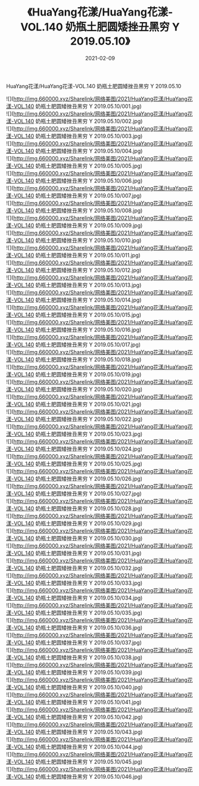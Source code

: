 ﻿---
layout: post
title:  《HuaYang花漾/HuaYang花漾-VOL.140 奶瓶土肥圆矮挫丑黑穷 Y 2019.05.10》
date:   2021-02-09
img: http://img.660000.xyz/Sharelink/网络美图/2021/HuaYang花漾/HuaYang花漾-VOL.140 奶瓶土肥圆矮挫丑黑穷 Y 2019.05.10/000.jpg
categories: [美女, 清纯, 唯美]
---

HuaYang花漾/HuaYang花漾-VOL.140 奶瓶土肥圆矮挫丑黑穷 Y 2019.05.10

 ![](http://img.660000.xyz/Sharelink/网络美图/2021/HuaYang花漾/HuaYang花漾-VOL.140 奶瓶土肥圆矮挫丑黑穷 Y 2019.05.10/001.jpg) <br>![](http://img.660000.xyz/Sharelink/网络美图/2021/HuaYang花漾/HuaYang花漾-VOL.140 奶瓶土肥圆矮挫丑黑穷 Y 2019.05.10/002.jpg) <br>![](http://img.660000.xyz/Sharelink/网络美图/2021/HuaYang花漾/HuaYang花漾-VOL.140 奶瓶土肥圆矮挫丑黑穷 Y 2019.05.10/003.jpg) <br>![](http://img.660000.xyz/Sharelink/网络美图/2021/HuaYang花漾/HuaYang花漾-VOL.140 奶瓶土肥圆矮挫丑黑穷 Y 2019.05.10/004.jpg) <br>![](http://img.660000.xyz/Sharelink/网络美图/2021/HuaYang花漾/HuaYang花漾-VOL.140 奶瓶土肥圆矮挫丑黑穷 Y 2019.05.10/005.jpg) <br>![](http://img.660000.xyz/Sharelink/网络美图/2021/HuaYang花漾/HuaYang花漾-VOL.140 奶瓶土肥圆矮挫丑黑穷 Y 2019.05.10/006.jpg) <br>![](http://img.660000.xyz/Sharelink/网络美图/2021/HuaYang花漾/HuaYang花漾-VOL.140 奶瓶土肥圆矮挫丑黑穷 Y 2019.05.10/007.jpg) <br>![](http://img.660000.xyz/Sharelink/网络美图/2021/HuaYang花漾/HuaYang花漾-VOL.140 奶瓶土肥圆矮挫丑黑穷 Y 2019.05.10/008.jpg) <br>![](http://img.660000.xyz/Sharelink/网络美图/2021/HuaYang花漾/HuaYang花漾-VOL.140 奶瓶土肥圆矮挫丑黑穷 Y 2019.05.10/009.jpg) <br>![](http://img.660000.xyz/Sharelink/网络美图/2021/HuaYang花漾/HuaYang花漾-VOL.140 奶瓶土肥圆矮挫丑黑穷 Y 2019.05.10/010.jpg) <br>![](http://img.660000.xyz/Sharelink/网络美图/2021/HuaYang花漾/HuaYang花漾-VOL.140 奶瓶土肥圆矮挫丑黑穷 Y 2019.05.10/011.jpg) <br>![](http://img.660000.xyz/Sharelink/网络美图/2021/HuaYang花漾/HuaYang花漾-VOL.140 奶瓶土肥圆矮挫丑黑穷 Y 2019.05.10/012.jpg) <br>![](http://img.660000.xyz/Sharelink/网络美图/2021/HuaYang花漾/HuaYang花漾-VOL.140 奶瓶土肥圆矮挫丑黑穷 Y 2019.05.10/013.jpg) <br>![](http://img.660000.xyz/Sharelink/网络美图/2021/HuaYang花漾/HuaYang花漾-VOL.140 奶瓶土肥圆矮挫丑黑穷 Y 2019.05.10/014.jpg) <br>![](http://img.660000.xyz/Sharelink/网络美图/2021/HuaYang花漾/HuaYang花漾-VOL.140 奶瓶土肥圆矮挫丑黑穷 Y 2019.05.10/015.jpg) <br>![](http://img.660000.xyz/Sharelink/网络美图/2021/HuaYang花漾/HuaYang花漾-VOL.140 奶瓶土肥圆矮挫丑黑穷 Y 2019.05.10/016.jpg) <br>![](http://img.660000.xyz/Sharelink/网络美图/2021/HuaYang花漾/HuaYang花漾-VOL.140 奶瓶土肥圆矮挫丑黑穷 Y 2019.05.10/017.jpg) <br>![](http://img.660000.xyz/Sharelink/网络美图/2021/HuaYang花漾/HuaYang花漾-VOL.140 奶瓶土肥圆矮挫丑黑穷 Y 2019.05.10/018.jpg) <br>![](http://img.660000.xyz/Sharelink/网络美图/2021/HuaYang花漾/HuaYang花漾-VOL.140 奶瓶土肥圆矮挫丑黑穷 Y 2019.05.10/019.jpg) <br>![](http://img.660000.xyz/Sharelink/网络美图/2021/HuaYang花漾/HuaYang花漾-VOL.140 奶瓶土肥圆矮挫丑黑穷 Y 2019.05.10/020.jpg) <br>![](http://img.660000.xyz/Sharelink/网络美图/2021/HuaYang花漾/HuaYang花漾-VOL.140 奶瓶土肥圆矮挫丑黑穷 Y 2019.05.10/021.jpg) <br>![](http://img.660000.xyz/Sharelink/网络美图/2021/HuaYang花漾/HuaYang花漾-VOL.140 奶瓶土肥圆矮挫丑黑穷 Y 2019.05.10/022.jpg) <br>![](http://img.660000.xyz/Sharelink/网络美图/2021/HuaYang花漾/HuaYang花漾-VOL.140 奶瓶土肥圆矮挫丑黑穷 Y 2019.05.10/023.jpg) <br>![](http://img.660000.xyz/Sharelink/网络美图/2021/HuaYang花漾/HuaYang花漾-VOL.140 奶瓶土肥圆矮挫丑黑穷 Y 2019.05.10/024.jpg) <br>![](http://img.660000.xyz/Sharelink/网络美图/2021/HuaYang花漾/HuaYang花漾-VOL.140 奶瓶土肥圆矮挫丑黑穷 Y 2019.05.10/025.jpg) <br>![](http://img.660000.xyz/Sharelink/网络美图/2021/HuaYang花漾/HuaYang花漾-VOL.140 奶瓶土肥圆矮挫丑黑穷 Y 2019.05.10/026.jpg) <br>![](http://img.660000.xyz/Sharelink/网络美图/2021/HuaYang花漾/HuaYang花漾-VOL.140 奶瓶土肥圆矮挫丑黑穷 Y 2019.05.10/027.jpg) <br>![](http://img.660000.xyz/Sharelink/网络美图/2021/HuaYang花漾/HuaYang花漾-VOL.140 奶瓶土肥圆矮挫丑黑穷 Y 2019.05.10/028.jpg) <br>![](http://img.660000.xyz/Sharelink/网络美图/2021/HuaYang花漾/HuaYang花漾-VOL.140 奶瓶土肥圆矮挫丑黑穷 Y 2019.05.10/029.jpg) <br>![](http://img.660000.xyz/Sharelink/网络美图/2021/HuaYang花漾/HuaYang花漾-VOL.140 奶瓶土肥圆矮挫丑黑穷 Y 2019.05.10/030.jpg) <br>![](http://img.660000.xyz/Sharelink/网络美图/2021/HuaYang花漾/HuaYang花漾-VOL.140 奶瓶土肥圆矮挫丑黑穷 Y 2019.05.10/031.jpg) <br>![](http://img.660000.xyz/Sharelink/网络美图/2021/HuaYang花漾/HuaYang花漾-VOL.140 奶瓶土肥圆矮挫丑黑穷 Y 2019.05.10/032.jpg) <br>![](http://img.660000.xyz/Sharelink/网络美图/2021/HuaYang花漾/HuaYang花漾-VOL.140 奶瓶土肥圆矮挫丑黑穷 Y 2019.05.10/033.jpg) <br>![](http://img.660000.xyz/Sharelink/网络美图/2021/HuaYang花漾/HuaYang花漾-VOL.140 奶瓶土肥圆矮挫丑黑穷 Y 2019.05.10/034.jpg) <br>![](http://img.660000.xyz/Sharelink/网络美图/2021/HuaYang花漾/HuaYang花漾-VOL.140 奶瓶土肥圆矮挫丑黑穷 Y 2019.05.10/035.jpg) <br>![](http://img.660000.xyz/Sharelink/网络美图/2021/HuaYang花漾/HuaYang花漾-VOL.140 奶瓶土肥圆矮挫丑黑穷 Y 2019.05.10/036.jpg) <br>![](http://img.660000.xyz/Sharelink/网络美图/2021/HuaYang花漾/HuaYang花漾-VOL.140 奶瓶土肥圆矮挫丑黑穷 Y 2019.05.10/037.jpg) <br>![](http://img.660000.xyz/Sharelink/网络美图/2021/HuaYang花漾/HuaYang花漾-VOL.140 奶瓶土肥圆矮挫丑黑穷 Y 2019.05.10/038.jpg) <br>![](http://img.660000.xyz/Sharelink/网络美图/2021/HuaYang花漾/HuaYang花漾-VOL.140 奶瓶土肥圆矮挫丑黑穷 Y 2019.05.10/039.jpg) <br>![](http://img.660000.xyz/Sharelink/网络美图/2021/HuaYang花漾/HuaYang花漾-VOL.140 奶瓶土肥圆矮挫丑黑穷 Y 2019.05.10/040.jpg) <br>![](http://img.660000.xyz/Sharelink/网络美图/2021/HuaYang花漾/HuaYang花漾-VOL.140 奶瓶土肥圆矮挫丑黑穷 Y 2019.05.10/041.jpg) <br>![](http://img.660000.xyz/Sharelink/网络美图/2021/HuaYang花漾/HuaYang花漾-VOL.140 奶瓶土肥圆矮挫丑黑穷 Y 2019.05.10/042.jpg) <br>![](http://img.660000.xyz/Sharelink/网络美图/2021/HuaYang花漾/HuaYang花漾-VOL.140 奶瓶土肥圆矮挫丑黑穷 Y 2019.05.10/043.jpg) <br>![](http://img.660000.xyz/Sharelink/网络美图/2021/HuaYang花漾/HuaYang花漾-VOL.140 奶瓶土肥圆矮挫丑黑穷 Y 2019.05.10/044.jpg) <br>![](http://img.660000.xyz/Sharelink/网络美图/2021/HuaYang花漾/HuaYang花漾-VOL.140 奶瓶土肥圆矮挫丑黑穷 Y 2019.05.10/045.jpg) <br>![](http://img.660000.xyz/Sharelink/网络美图/2021/HuaYang花漾/HuaYang花漾-VOL.140 奶瓶土肥圆矮挫丑黑穷 Y 2019.05.10/046.jpg) <br>